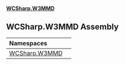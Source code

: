 #### [WCSharp.W3MMD](README.md 'README')

## WCSharp.W3MMD Assembly

| Namespaces | |
| :--- | :--- |
| [WCSharp.W3MMD](WCSharp.W3MMD.md 'WCSharp.W3MMD') | |
